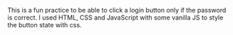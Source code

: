 This is a fun practice to be able to click a login button only if the password is correct.
I used HTML, CSS and JavaScript with some vanilla JS to style the button state with css.
